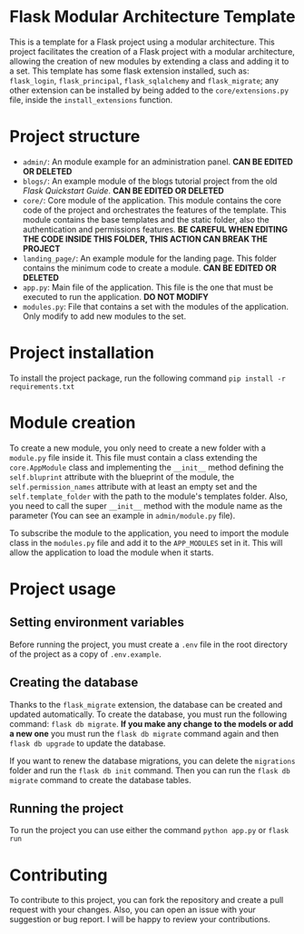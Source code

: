# Flask Modular Architecture Template
This is a template for a Flask project using a modular architecture. This project facilitates the creation of a Flask 
project with a modular architecture, allowing the creation of new modules by extending a class and adding it to a set. 
This template has some flask extension installed, such as: `flask_login`, `flask_principal`, `flask_sqlalchemy` and 
`flask_migrate`; any other extension can be installed by being added to the `core/extensions.py` file, inside the 
`install_extensions` function. 

# Project structure
- `admin/`: An module example for an administration panel. **CAN BE EDITED OR DELETED**
- `blogs/`: An example module of the blogs tutorial project from the old *Flask Quickstart Guide*. **CAN BE EDITED OR DELETED**
- `core/`: Core module of the application. This module contains the core code of the project and orchestrates the 
features of the template. This module contains the base templates and the static folder, also the authentication 
and permissions features. **BE CAREFUL WHEN EDITING THE CODE INSIDE THIS FOLDER, THIS ACTION CAN BREAK THE PROJECT**
- `landing_page/`: An example module for the landing page. This folder contains the minimum code to create a module. 
**CAN BE EDITED OR DELETED**
- `app.py`: Main file of the application. This file is the one that must be executed to run the application. **DO NOT MODIFY**
- `modules.py`: File that contains a set with the modules of the application. Only modify to add new modules to the set.

# Project installation
To install the project package, run the following command `pip install -r requirements.txt`

# Module creation
To create a new module, you only need to create a new folder with a `module.py` file inside it. This file must contain a
class extending the `core.AppModule` class and implementing the `__init__` method defining the `self.bluprint` attribute 
with the blueprint of the module, the `self.permission_names` attribute with at least an empty set and the `self.template_folder` 
with the path to the module's templates folder. Also, you need to call the super `__init__` method with the module name 
as the parameter (You can see an example in `admin/module.py` file). 

To subscribe the module to the application, you need to import the module class in the `modules.py` file and add it to the
`APP_MODULES` set in it. This will allow the application to load the module when it starts.

# Project usage
## Setting environment variables
Before running the project, you must create a `.env` file in the root directory of the project as a copy of `.env.example`.

## Creating the database
Thanks to the `flask_migrate` extension, the database can be created and updated automatically. To create the database,
you must run the following command: `flask db migrate`. **If you make any change to the models or add a new one** you 
must run the `flask db migrate` command again and then `flask db upgrade` to update the database.

If you want to renew the database migrations, you can delete the `migrations` folder and run the `flask db init` command.
Then you can run the `flask db migrate` command to create the database tables.

## Running the project
To run the project you can use either the command `python app.py` or `flask run`

# Contributing
To contribute to this project, you can fork the repository and create a pull request with your changes. Also, you can
open an issue with your suggestion or bug report. I will be happy to review your contributions.

